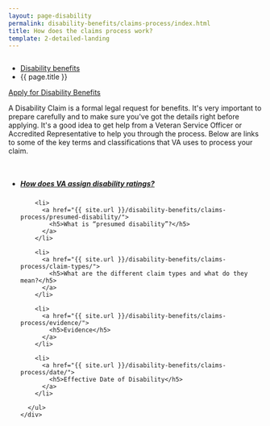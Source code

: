 ```yaml
---
layout: page-disability
permalink: disability-benefits/claims-process/index.html
title: How does the claims process work?
template: 2-detailed-landing
---
```


<div class="splash" markdown="0">
<div class="row" markdown="0">
<div class="small-12 columns" markdown="0">

<ul class="breadcrumbs" role="menubar" aria-label="Primary">
<li class="parent"><a href="{{ site.url }}/disability-benefits/">Disability benefits</a></li>
<li class="active">{{ page.title }}</li>
</ul>

</div>
</div>
</div>

<div class="main" role="main" markdown="0">

<div class="action-bar">
  <div class="row">
    <div class="small-12 columns">
      <a class="usa-button-primary" href="{{ site.url}}/disability-benefits/get/">Apply for Disability Benefits</a>
    </div>
  </div>  
</div>

<div class="section one" markdown="0">
<div class="primary" markdown="0">
<div class="row" markdown="0">
<div class="small-12 columns" markdown="1">

A Disability Claim is a formal legal request for benefits. It's very important to prepare carefully and to make sure you've got the details right before applying. It's a good idea to get help from a Veteran Service Officer or Accredited Representative to help you through the process. Below are links to some of the key terms and classifications that VA uses to process your claim.

</div>
</div>
</div>

<div class="navigation">
  <div class="row">
    <div class="small-12 columns">
      <ul class="small-block-grid-1 medium-block-grid-3 cards small">
        <li>
          <a href="{{ site.url }}/disability-benefits/claims-process/ratings/">
            <h5>How does VA assign disability ratings?</h5>
          </a>
        </li>

        <li>
          <a href="{{ site.url }}/disability-benefits/claims-process/presumed-disability/">
            <h5>What is “presumed disability”?</h5>
          </a>
        </li>

        <li>
          <a href="{{ site.url }}/disability-benefits/claims-process/claim-types/">
            <h5>What are the different claim types and what do they mean?</h5>
          </a>
        </li>

        <li>
          <a href="{{ site.url }}/disability-benefits/claims-process/evidence/">
            <h5>Evidence</h5>
          </a>
        </li>

        <li>
          <a href="{{ site.url }}/disability-benefits/claims-process/date/">
            <h5>Effective Date of Disability</h5>
          </a>
        </li>

      </ul>
    </div>
  </div>
</div>

</div>
